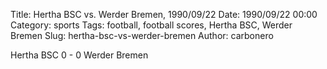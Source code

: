 Title: Hertha BSC vs. Werder Bremen, 1990/09/22
Date: 1990/09/22 00:00
Category: sports
Tags: football, football scores, Hertha BSC, Werder Bremen
Slug: hertha-bsc-vs-werder-bremen
Author: carbonero


Hertha BSC 0 - 0 Werder Bremen

